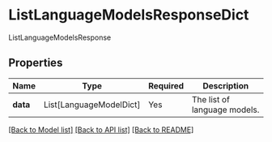 # ListLanguageModelsResponseDict

ListLanguageModelsResponse

## Properties
| Name | Type | Required | Description |
| ------------ | ------------- | ------------- | ------------- |
**data** | List[LanguageModelDict] | Yes | The list of language models. |


[[Back to Model list]](../../README.md#documentation-for-models) [[Back to API list]](../../README.md#documentation-for-api-endpoints) [[Back to README]](../../README.md)
